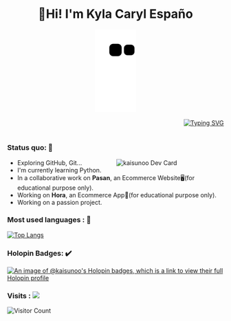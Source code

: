 <div align="center">
  
# 👋Hi! I'm Kyla Caryl Españo

![Snake animation](https://github.com/kaisunoo/kaisunoo/blob/output/github-contribution-grid-snake.svg)

</div>

<div align="right">

[![Typing SVG](https://readme-typing-svg.herokuapp.com?size=20&font=Fira+Code&pause=500&color=800080&width=435&lines=Filipino;Info+Tech+Student;Open+Source+Explorer;EXO-L)](https://git.io/typing-svg)
</div>

#

### Status quo: 💭 
<div align="left">
<a href="https://app.daily.dev/Kaisunoo">
  <img width="250" align="right" src="https://github.com/kaisunoo/kaisunoo/blob/main/devcard.svg" alt="kaisunoo Dev Card"/>  
</a>
</div>

- Exploring GitHub, Git...
- I'm currently learning Python.
- In a collaborative work on <strong>Pasan</strong>, an Ecommerce Website🖥️(for educational purpose only).
- Working on <strong>Hora</strong>, an Ecommerce App📱(for educational purpose only).
- Working on a passion project.

### Most used languages : 🔭
[![Top Langs](https://github-readme-stats.vercel.app/api/top-langs/?username=kaisunoo&langs_count=4&theme=dracula&color=B994E6&bg_color=2B2D3D&layout=compact)](https://github.com/anuraghazra/github-readme-stats)

### Holopin Badges: ✔️
[![An image of @kaisunoo's Holopin badges, which is a link to view their full Holopin profile](https://holopin.me/kaisunoo)](https://holopin.io/@kaisunoo)

### Visits : <img src="https://media.tenor.com/vnKDvqu_PakAAAAi/peepo-arrive-leave.gif" width="40">
![Visitor Count](https://profile-counter.glitch.me/{er-roarr}/count.svg) 
